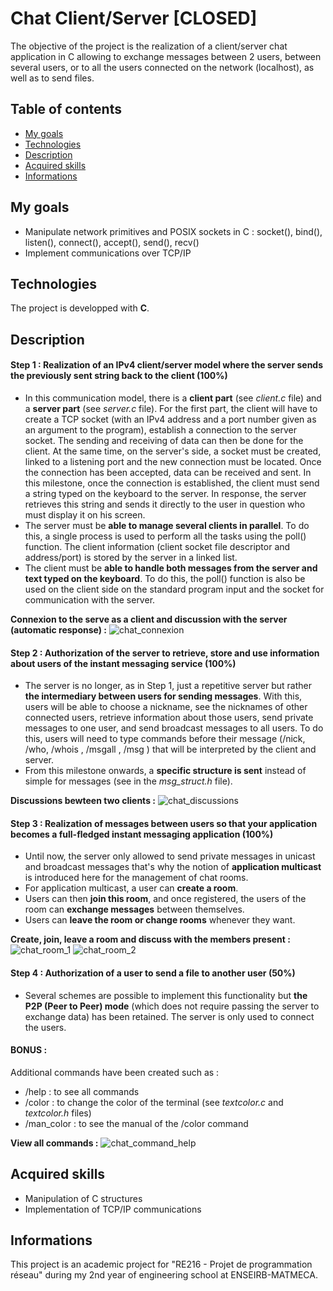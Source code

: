 # Chat Client/Server [CLOSED]
The objective of the project is the realization of a client/server chat application in C allowing to exchange messages between 2 users, between several users, or to all the users connected on the network (localhost), as well as to send files.

## Table of contents
* [My goals](#my-goals)
* [Technologies](#technologies)
* [Description](#description)
* [Acquired skills](#acquired-skills)
* [Informations](#informations)

## My goals
- Manipulate network primitives and POSIX sockets in C : socket(), bind(), listen(), connect(), accept(), send(), recv() 
- Implement communications over TCP/IP 

## Technologies
The project is developped with **C**.

## Description

#### Step 1 : Realization of an IPv4 client/server model where the server sends the previously sent string back to the client (100%)
- In this communication model, there is a **client part** (see _client.c_ file) and a **server part** (see _server.c_ file). For the first part, the client will have to create a TCP socket (with an IPv4 address and a port number given as an argument to the program), establish a connection to the server socket. The sending and receiving of data can then be done for the client. At the same time, on the server's side, a socket must be created, linked to a listening port and the new connection must be located. Once the connection has been accepted, data can be received and sent. In this milestone, once the connection is established, the client must send a string typed on the keyboard to the server. In response, the server retrieves this string and sends it directly to the user in question who must display it on his screen.
- The server must be **able to manage several clients in parallel**. To do this, a single process is used to perform all the tasks using the poll() function. The client information (client socket file descriptor and address/port) is stored by the server in a linked list.
- The client must be **able to handle both messages from the server and text typed on the keyboard**. To do this, the poll() function is also be used on the client side on the standard program input and the socket for communication with the server.

**Connexion to the serve as a client and discussion with the server (automatic response) :**
![chat_connexion](https://user-images.githubusercontent.com/56866008/116995572-84746280-acda-11eb-9876-9bf74c3b06ba.png)


#### Step 2 : Authorization of the server to retrieve, store and use information about users of the instant messaging service (100%)
- The server is no longer, as in Step 1, just a repetitive server but rather **the intermediary between users for sending messages**. With this, users will be able to choose a nickname, see the nicknames of other connected users, retrieve information about those users, send private messages to one user, and send broadcast messages to all users. To do this, users will need to type commands before their message (/nick, /who, /whois , /msgall , /msg ) that will be interpreted by the client and server.
- From this milestone onwards, a **specific structure is sent** instead of simple for messages (see in the _msg_struct.h_ file).

**Discussions bewteen two clients :**
![chat_discussions](https://user-images.githubusercontent.com/56866008/116995577-850cf900-acda-11eb-81ca-967c4a8b67e6.png)

#### Step 3 : Realization of messages between users so that your application becomes a full-fledged instant messaging application (100%)
- Until now, the server only allowed to send private messages in unicast and broadcast messages that's why the notion of **application multicast** is introduced here for the management of chat rooms.
- For application multicast, a user can **create a room**.
- Users can then **join this room**, and once registered, the users of the room can **exchange messages** between themselves.
- Users can **leave the room or change rooms** whenever they want.

**Create, join, leave a room and discuss with the members present :**
![chat_room_1](https://user-images.githubusercontent.com/56866008/116995580-85a58f80-acda-11eb-8996-15bc5c16b016.png)
![chat_room_2](https://user-images.githubusercontent.com/56866008/116995581-85a58f80-acda-11eb-9267-4458b1b5244f.png)

#### Step 4 : Authorization of a user to send a file to another user (50%)
- Several schemes are possible to implement this functionality but **the P2P (Peer to Peer) mode** (which does not require passing the server to exchange data) has been retained. The server is only used to connect the users.

#### BONUS :
Additional commands have been created such as :
- /help : to see all commands
- /color : to change the color of the terminal (see _textcolor.c_ and _textcolor.h_ files)
- /man_color : to see the manual of the /color command

**View all commands :**
![chat_command_help](https://user-images.githubusercontent.com/56866008/116995576-850cf900-acda-11eb-8563-1cfb3d174559.png)

## Acquired skills
- Manipulation of C structures
- Implementation of TCP/IP communications 

## Informations
This project is an academic project for "RE216 - Projet de programmation réseau" during my 2nd year of engineering school at ENSEIRB-MATMECA.
